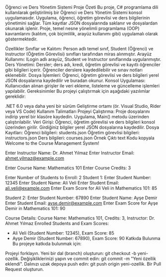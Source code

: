 Öğrenci ve Ders Yönetim Sistemi
Proje Özeti
Bu proje, C# programlama dili kullanılarak geliştirilmiş bir Öğrenci ve Ders Yönetim Sistemi konsol uygulamasıdır. Uygulama, öğrenci, öğretim görevlisi ve ders bilgilerinin yönetimini sağlar. Tüm kayıtlar JSON dosyalarında saklanır ve dosyalardan okunarak işlenir. Proje, temel nesne yönelimli programlama (OOP) kavramlarını (kalıtım, çok biçimlilik, arayüz kullanımı gibi) uygulamalı olarak göstermektedir.

Özellikler
Sınıflar ve Kalıtım:
Person adlı temel sınıf, Student (Öğrenci) ve Instructor (Öğretim Görevlisi) sınıfları tarafından miras alınmıştır.
Arayüz Kullanımı:
ILogin adlı arayüz, Student ve Instructor sınıflarında uygulanmıştır.
Ders Yönetimi:
Dersler; ders adı, kredi, öğretim görevlisi ve kayıtlı öğrenciler gibi bilgileri içerir.
Öğrenciler derslere kaydedilebilir ve sınav notları eklenebilir.
Dosya İşlemleri:
Öğrenci, öğretim görevlisi ve ders bilgileri yerel JSON dosyalarına kaydedilir ve buradan okunur.
Konsol Uygulaması:
Kullanıcıdan alınan girişler ile veri ekleme, listeleme ve güncelleme işlemleri yapılabilir.
Gereksinimler
Bu projeyi çalıştırmak için aşağıdaki yazılımlar gereklidir:

.NET 6.0 veya daha yeni bir sürüm
Geliştirme ortamı (ör. Visual Studio, Rider veya VS Code)
Kullanım Talimatları
Projeyi Çalıştırma:
Proje dosyalarını indirip yerel bir klasöre kaydedin.
Uygulama, Main() metodu üzerinden çalıştırılabilir.
Veri Girişi:
Öğrenci, öğretim görevlisi ve ders bilgileri konsol üzerinden girilir.
Girdiğiniz bilgiler yerel JSON dosyalarına kaydedilir.
Dosya Kayıtları:
Öğrenci bilgileri: students.json
Öğretim görevlisi bilgileri: instructors.json
Ders bilgileri: courses.json
Örnek Çıktı
text
Kodu kopyala
Welcome to the Course Management System!

Enter Instructor Name: Dr. Ahmet Yılmaz
Enter Instructor Email: ahmet.yilmaz@example.com

Enter Course Name: Mathematics 101
Enter Course Credits: 3

Enter Number of Students to Enroll: 2
Student 1:
Enter Student Number: 12345
Enter Student Name: Ali Veli
Enter Student Email: ali.veli@example.com
Enter Exam Score for Ali Veli in Mathematics 101: 85

Student 2:
Enter Student Number: 67890
Enter Student Name: Ayşe Demir
Enter Student Email: ayse.demir@example.com
Enter Exam Score for Ayşe Demir in Mathematics 101: 90

Course Details:
Course Name: Mathematics 101, Credits: 3, Instructor: Dr. Ahmet Yılmaz
Enrolled Students and Exam Scores:
- Ali Veli (Student Number: 12345), Exam Score: 85
- Ayşe Demir (Student Number: 67890), Exam Score: 90
Katkıda Bulunma
Bu projeye katkıda bulunmak için:

Projeyi forklayın.
Yeni bir dal (branch) oluşturun: git checkout -b yeni-ozellik.
Değişikliklerinizi yapın ve commit edin: git commit -m "Yeni özellik eklendi".
Dalınızı uzak depoya push edin: git push origin yeni-ozellik.
Bir Pull Request oluşturun.

